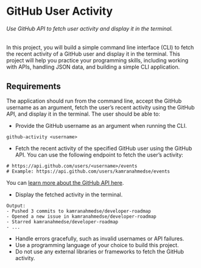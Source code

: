 # GitHub User Activity
###### Use GitHub API to fetch user activity and display it in the terminal.

In this project, you will build a simple command line interface (CLI) to fetch the recent activity of a GitHub user and display it in the terminal. This project will help you practice your programming skills, including working with APIs, handling JSON data, and building a simple CLI application.

## Requirements
The application should run from the command line, accept the GitHub username as an argument, fetch the user’s recent activity using the GitHub API, and display it in the terminal. The user should be able to:

* Provide the GitHub username as an argument when running the CLI.
```
github-activity <username>
```

* Fetch the recent activity of the specified GitHub user using the GitHub API. You can use the following endpoint to fetch the user’s activity:
```
# https://api.github.com/users/<username>/events
# Example: https://api.github.com/users/kamranahmedse/events
```

You can [learn more about the GitHub API here](https://docs.github.com/en/rest/activity/events?apiVersion=2022-11-28).

* Display the fetched activity in the terminal.
```
Output:
- Pushed 3 commits to kamranahmedse/developer-roadmap
- Opened a new issue in kamranahmedse/developer-roadmap
- Starred kamranahmedse/developer-roadmap
- ...
```

* Handle errors gracefully, such as invalid usernames or API failures.
* Use a programming language of your choice to build this project.
* Do not use any external libraries or frameworks to fetch the GitHub activity.